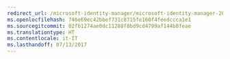 ```yaml
---
redirect_url: /microsoft-identity-manager/microsoft-identity-manager-2016-upgrade-from-fim-2010-r2
ms.openlocfilehash: 746e69ec42bbef731c8715fe160f4feedccca1e1
ms.sourcegitcommit: 02fb1274ae0dc11288f8bd9cd4799af144b8feae
ms.translationtype: HT
ms.contentlocale: it-IT
ms.lasthandoff: 07/13/2017
---
```

